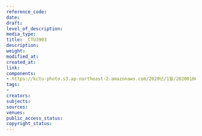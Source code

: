 ```yaml
---
reference_code: 
date: 
draft: 
level_of_description: 
media_type: 
title: _CTU3903
description: 
weight: 
modified_at: 
created_at: 
link: 
components:
- https://kctu-photo.s3.ap-northeast-2.amazonaws.com/2020년/1월/20200106_마사회+고+문중원+기수+죽음의+진상규명과+책임자+처벌+위한+시민대책위원회+청와대+상여+행진/_CTU3903.jpg
tags:
- 
creators: 
subjects: 
sources: 
venues: 
public_access_status: 
copyright_status: 
---
```

